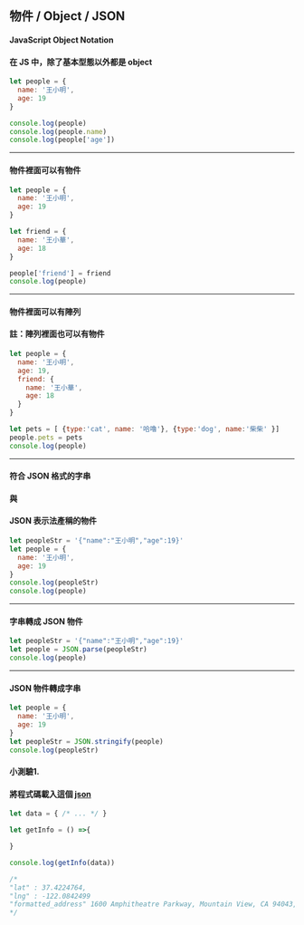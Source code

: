 ## 物件 / Object / JSON
#### JavaScript Object Notation
#### 在 JS 中，除了基本型態以外都是 object

```javascript
let people = {
  name: '王小明',
  age: 19
}

console.log(people)
console.log(people.name)
console.log(people['age'])

```

---


#### 物件裡面可以有物件

```javascript
let people = {
  name: '王小明',
  age: 19
}

let friend = {
  name: '王小華',
  age: 18
}

people['friend'] = friend
console.log(people)
```

---


#### 物件裡面可以有陣列
#### 註：陣列裡面也可以有物件

```javascript
let people = {
  name: '王小明',
  age: 19,
  friend: {
    name: '王小華',
    age: 18
  }
}

let pets = [ {type:'cat', name: '哈嚕'}, {type:'dog', name:'柴柴' }]
people.pets = pets
console.log(people)
```

---


#### 符合 JSON 格式的字串
#### 與
#### JSON 表示法產稱的物件

```javascript
let peopleStr = '{"name":"王小明","age":19}'
let people = {
  name: '王小明',
  age: 19
}
console.log(peopleStr)
console.log(people)
```

---

#### 字串轉成 JSON 物件

```javascript
let peopleStr = '{"name":"王小明","age":19}'
let people = JSON.parse(peopleStr)
console.log(people)
```

---

#### JSON 物件轉成字串

```javascript
let people = {
  name: '王小明',
  age: 19
}
let peopleStr = JSON.stringify(people)
console.log(peopleStr)
```

#### 小測驗1.
#### 將程式碼載入這個 [json](https://gist.github.com/godgunman/2429896ceceaf876157ec1cd44ab150b)
```javascript
let data = { /* ... */ }

let getInfo = () =>{

}

console.log(getInfo(data))

/* 
"lat" : 37.4224764, 
"lng" : -122.0842499 
"formatted_address" 1600 Amphitheatre Parkway, Mountain View, CA 94043, USA
*/
```